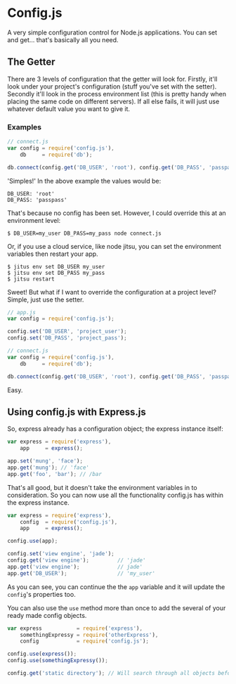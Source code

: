 Config.js
=========

A very simple configuration control for Node.js applications. You can set and get... that's basically all you need.

The Getter
----------

There are 3 levels of configuration that the getter will look for. Firstly, it'll look under your project's configuration (stuff you've set with the setter). Secondly it'll look in the process environment list (this is pretty handy when placing the same code on different servers). If all else fails, it will just use whatever default value you want to give it.

### Examples

```js
// connect.js
var config = require('config.js'),
    db     = require('db');

db.connect(config.get('DB_USER', 'root'), config.get('DB_PASS', 'passpass'));
```

'Simples!' In the above example the values would be:

```
DB_USER: 'root'
DB_PASS: 'passpass'
```

That's because no config has been set. However, I could override this at an environment level:

```shell
$ DB_USER=my_user DB_PASS=my_pass node connect.js
```

Or, if you use a cloud service, like node jitsu, you can set the environment variables then restart your app.

```shell
$ jitus env set DB_USER my_user
$ jitsu env set DB_PASS my_pass
$ jitsu restart
```

Sweet! But what if I want to override the configuration at a project level? Simple, just use the setter.

```js
// app.js
var config = require('config.js');

config.set('DB_USER', 'project_user');
config.set('DB_PASS', 'project_pass');
```

```js
// connect.js
var config = require('config.js'),
    db     = require('db');

db.connect(config.get('DB_USER', 'root'), config.get('DB_PASS', 'passpass'));
```

Easy.

Using config.js with Express.js
-------------------------------

So, express already has a configuration object; the express instance itself:

```js
var express = require('express'),
    app     = express();

app.set('mung', 'face');
app.get('mung'); // 'face'
app.get('foo', 'bar'); // /bar
```

That's all good, but it doesn't take the environment variables in to consideration. So you can now use all the functionality config.js has within the express instance.

```js
var express = require('express'),
    config  = require('config.js'),
    app     = express();

config.use(app);

config.set('view engine', 'jade');
config.get('view engine');         // 'jade'
app.get('view engine');            // jade'
app.get('DB_USER');                // 'my_user'
```

As you can see, you can continue the the `app` variable and it will update the `config`'s properties too.

You can also use the `use` method more than once to add the several of your ready made config objects.

```js
var express           = require('express'),
    somethingExpressy = require('otherExpress'),
    config            = require('config.js');

config.use(express());
config.use(somethingExpressy());

config.get('static directory'); // Will search through all objects before using the default behaviour.
```

